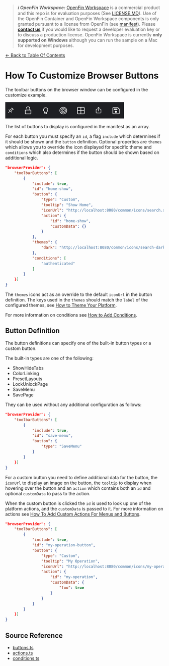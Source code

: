 > **_:information_source: OpenFin Workspace:_** [OpenFin Workspace](https://www.openfin.co/workspace/) is a commercial product and this repo is for evaluation purposes (See [LICENSE.MD](../LICENSE.MD)). Use of the OpenFin Container and OpenFin Workspace components is only granted pursuant to a license from OpenFin (see [manifest](../public/manifest.fin.json)). Please [**contact us**](https://www.openfin.co/workspace/poc/) if you would like to request a developer evaluation key or to discuss a production license.
> OpenFin Workspace is currently **only supported on Windows** although you can run the sample on a Mac for development purposes.

[<- Back to Table Of Contents](../README.md)

# How To Customize Browser Buttons

The toolbar buttons on the browser window can be configured in the customize example.

![Browser Toolbar Buttons](./assets/browser-buttons.png)

The list of buttons to display is configured in the manifest as an array.

For each button you must specify an `id`, a flag `include` which determines if it should be shown and the `button` definition. Optional properties are `themes` which allows you to override the icon displayed for specific theme and `conditions` which also determines if the button should be shown based on additional logic.

```json
"browserProvider": {
    "toolbarButtons": [
        {
            "include": true,
            "id": "home-show",
            "button": {
                "type": "Custom",
                "tooltip": "Show Home",
                "iconUrl": "http://localhost:8080/common/icons/search.svg",
                "action": {
                    "id": "home-show",
                    "customData": {}
                }
            },
            "themes": {
                "dark": "http://localhost:8080/common/icons/search-dark.svg"
            },
            "conditions": [
                "authenticated"
            ]
        }
    }]
}
```

The `themes` icons act as an override to the default `iconUrl` in the button definition. The keys used in the `themes` should match the `label` of the configured themes, see [How to Theme Your Platform](./how-to-theme-your-platform.md).

For more information on conditions see [How to Add Conditions](./how-to-add-conditions.md).

## Button Definition

The button definitions can specify one of the built-in button types or a custom button.

The built-in types are one of the following:

- ShowHideTabs
- ColorLinking
- PresetLayouts
- LockUnlockPage
- SaveMenu
- SavePage

They can be used without any additional configuration as follows:

```json
"browserProvider": {
    "toolbarButtons": [
        {
            "include": true,
            "id": "save-menu",
            "button": {
                "type": "SaveMenu"
            }
        }
    }]
}
```

For a custom button you need to define additional data for the button, the `iconUrl` to display an image on the button, the `tooltip` to display when hovering over the button and an `action` which contains both an `id` and optional `customData` to pass to the action.

When the custom button is clicked the `id` is used to look up one of the platform actions, and the `customData` is passed to it. For more information on actions see [How To Add Custom Actions For Menus and Buttons](./how-to-add-custom-actions-for-menus-and-buttons.md).

```json
"browserProvider": {
    "toolbarButtons": [
        {
            "include": true,
            "id": "my-operation-button",
            "button": {
                "type": "Custom",
                "tooltip": "My Operation",
                "iconUrl": "http://localhost:8080/common/icons/my-operation.svg",
                "action": {
                    "id": "my-operation",
                    "customData": {
                        "foo": true
                    }
                }
            }
        }
    }]
}
```

## Source Reference

- [buttons.ts](../client/src/framework/buttons.ts)
- [actions.ts](../client/src/framework/actions.ts)
- [conditions.ts](../client/src/framework/conditions.ts)
